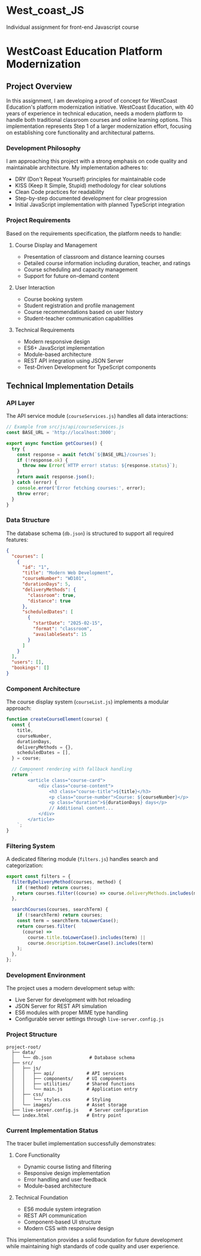 # West_coast_JS

Individual assignment for front-end Javascript course

# WestCoast Education Platform Modernization

## Project Overview

In this assignment, I am developing a proof of concept for WestCoast Education's platform modernization initiative. WestCoast Education, with 40 years of experience in technical education, needs a modern platform to handle both traditional classroom courses and online learning options. This implementation represents Step 1 of a larger modernization effort, focusing on establishing core functionality and architectural patterns.

### Development Philosophy

I am approaching this project with a strong emphasis on code quality and maintainable architecture. My implementation adheres to:

- DRY (Don't Repeat Yourself) principles for maintainable code
- KISS (Keep It Simple, Stupid) methodology for clear solutions
- Clean Code practices for readability
- Step-by-step documented development for clear progression
- Initial JavaScript implementation with planned TypeScript integration

### Project Requirements

Based on the requirements specification, the platform needs to handle:

1. Course Display and Management

   - Presentation of classroom and distance learning courses
   - Detailed course information including duration, teacher, and ratings
   - Course scheduling and capacity management
   - Support for future on-demand content

2. User Interaction

   - Course booking system
   - Student registration and profile management
   - Course recommendations based on user history
   - Student-teacher communication capabilities

3. Technical Requirements
   - Modern responsive design
   - ES6+ JavaScript implementation
   - Module-based architecture
   - REST API integration using JSON Server
   - Test-Driven Development for TypeScript components

## Technical Implementation Details

### API Layer

The API service module (`courseServices.js`) handles all data interactions:

```javascript
// Example from src/js/api/courseServices.js
const BASE_URL = 'http://localhost:3000';

export async function getCourses() {
  try {
    const response = await fetch(`${BASE_URL}/courses`);
    if (!response.ok) {
      throw new Error(`HTTP error! status: ${response.status}`);
    }
    return await response.json();
  } catch (error) {
    console.error('Error fetching courses:', error);
    throw error;
  }
}
```

### Data Structure

The database schema (`db.json`) is structured to support all required features:

```json
{
  "courses": [
    {
      "id": "1",
      "title": "Modern Web Development",
      "courseNumber": "WD101",
      "durationDays": 5,
      "deliveryMethods": {
        "classroom": true,
        "distance": true
      },
      "scheduledDates": [
        {
          "startDate": "2025-02-15",
          "format": "classroom",
          "availableSeats": 15
        }
      ]
    }
  ],
  "users": [],
  "bookings": []
}
```

### Component Architecture

The course display system (`courseList.js`) implements a modular approach:

```javascript
function createCourseElement(course) {
  const {
    title,
    courseNumber,
    durationDays,
    deliveryMethods = {},
    scheduledDates = [],
  } = course;

  // Component rendering with fallback handling
  return `
        <article class="course-card">
            <div class="course-content">
                <h3 class="course-title">${title}</h3>
                <p class="course-number">Course: ${courseNumber}</p>
                <p class="duration">${durationDays} days</p>
                // Additional content...
            </div>
        </article>
    `;
}
```

### Filtering System

A dedicated filtering module (`filters.js`) handles search and categorization:

```javascript
export const filters = {
  filterByDeliveryMethod(courses, method) {
    if (!method) return courses;
    return courses.filter((course) => course.deliveryMethods.includes(method));
  },

  searchCourses(courses, searchTerm) {
    if (!searchTerm) return courses;
    const term = searchTerm.toLowerCase();
    return courses.filter(
      (course) =>
        course.title.toLowerCase().includes(term) ||
        course.description.toLowerCase().includes(term)
    );
  },
};
```

### Development Environment

The project uses a modern development setup with:

- Live Server for development with hot reloading
- JSON Server for REST API simulation
- ES6 modules with proper MIME type handling
- Configurable server settings through `live-server.config.js`

### Project Structure

```
project-root/
  ├── data/
  │   └── db.json              # Database schema
  ├── src/
  │   ├── js/
  │   │   ├── api/            # API services
  │   │   ├── components/     # UI components
  │   │   ├── utilities/      # Shared functions
  │   │   └── main.js         # Application entry
  │   ├── css/
  │   │   └── styles.css      # Styling
  │   └── images/             # Asset storage
  ├── live-server.config.js    # Server configuration
  └── index.html              # Entry point
```

### Current Implementation Status

The tracer bullet implementation successfully demonstrates:

1. Core Functionality

   - Dynamic course listing and filtering
   - Responsive design implementation
   - Error handling and user feedback
   - Module-based architecture

2. Technical Foundation
   - ES6 module system integration
   - REST API communication
   - Component-based UI structure
   - Modern CSS with responsive design

This implementation provides a solid foundation for future development while maintaining high standards of code quality and user experience.
